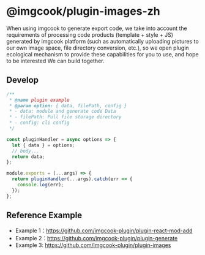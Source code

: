 # @imgcook/plugin-images-zh

When using imgcook to generate export code, we take into account the requirements of processing code products (template + style + JS) generated by imgcook platform (such as automatically uploading pictures to our own image space, file directory conversion, etc.), so we open plugin ecological mechanism to provide these capabilities for you to use, and hope to be interested We can build together.

## Develop

```javascript
/**
 * @name plugin example
 * @param option: { data, filePath, config }
 * - data: module and generate code Data
 * - filePath: Pull file storage directory
 * - config: cli config
 */

const pluginHandler = async options => {
  let { data } = options;
  // body...
  return data;
};

module.exports = (...args) => {
  return pluginHandler(...args).catch(err => {
    console.log(err);
  });
};
```

## Reference Example

- Example 1：https://github.com/imgcook-plugin/plugin-react-mod-add
- Example 2：https://github.com/imgcook-plugin/plugin-generate
- Example 3: https://github.com/imgcook-plugin/plugin-images
